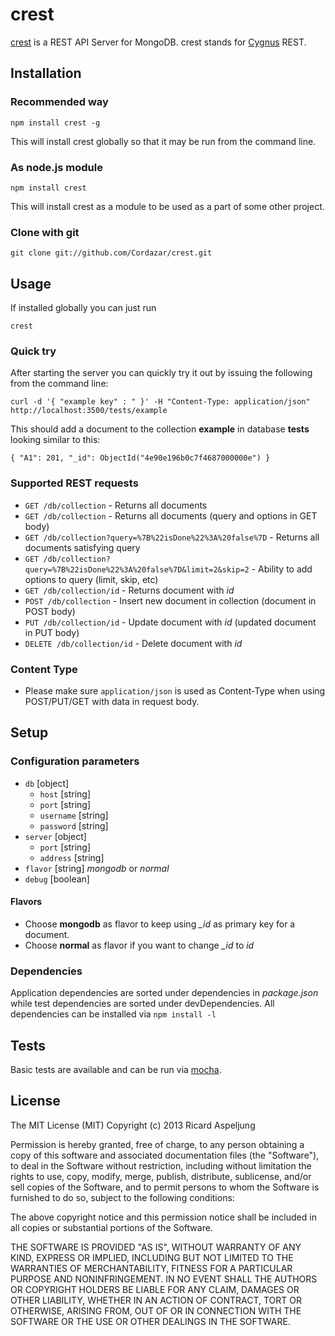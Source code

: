 # crest

[crest](http://github.com/cordazar/crest) is a REST API Server for MongoDB.
crest stands for [Cygnus](http://en.wiktionary.org/wiki/Cygnus) REST.


## Installation

### Recommended way
	npm install crest -g

This will install crest globally so that it may be run from the command line.

### As node.js module
	npm install crest

This will install crest as a module to be used as a part of some other project.

### Clone with git
	git clone git://github.com/Cordazar/crest.git


## Usage
If installed globally you can just run

	crest


### Quick try
After starting the server you can quickly try it out by issuing the following from the command line:

	curl -d '{ "example key" : " }' -H "Content-Type: application/json" http://localhost:3500/tests/example

This should add a document to the collection **example** in database **tests** looking similar to this: 

	{ "A1": 201, "_id": ObjectId("4e90e196b0c7f4687000000e") }

### Supported REST requests
* `GET /db/collection` - Returns all documents
* `GET /db/collection` - Returns all documents (query and options in GET body)
* `GET /db/collection?query=%7B%22isDone%22%3A%20false%7D` - Returns all documents satisfying query
* `GET /db/collection?query=%7B%22isDone%22%3A%20false%7D&limit=2&skip=2` - Ability to add options to query (limit, skip, etc)
* `GET /db/collection/id` - Returns document with _id_
* `POST /db/collection` - Insert new document in collection (document in POST body)
* `PUT /db/collection/id` - Update document with _id_ (updated document in PUT body)
* `DELETE /db/collection/id` - Delete document with _id_

### Content Type
* Please make sure `application/json` is used as Content-Type when using POST/PUT/GET with data in request body.


## Setup

### Configuration parameters
* `db` [object]
	* `host` [string]
	* `port` [string]
    * `username` [string]
    * `password` [string]
* `server` [object]
	* `port` [string]
	* `address` [string]
* `flavor` [string] _mongodb_ or _normal_
* `debug` [boolean]

#### Flavors
* Choose **mongodb** as flavor to keep using *_id* as primary key for a document.
* Choose **normal** as flavor if you want to change *_id* to *id*

### Dependencies
Application dependencies are sorted under dependencies in _package.json_ while test dependencies are sorted under devDependencies. 
All dependencies can be installed via `npm install -l`


## Tests
Basic tests are available and can be run via [mocha](http://visionmedia.github.com/mocha/).


## License
  
The MIT License (MIT)
Copyright (c) 2013 Ricard Aspeljung

Permission is hereby granted, free of charge, to any person obtaining a copy of this software and associated documentation files (the "Software"), to deal in the Software without restriction, including without limitation the rights to use, copy, modify, merge, publish, distribute, sublicense, and/or sell copies of the Software, and to permit persons to whom the Software is furnished to do so, subject to the following conditions:

The above copyright notice and this permission notice shall be included in all copies or substantial portions of the Software.

THE SOFTWARE IS PROVIDED "AS IS", WITHOUT WARRANTY OF ANY KIND, EXPRESS OR IMPLIED, INCLUDING BUT NOT LIMITED TO THE WARRANTIES OF MERCHANTABILITY, FITNESS FOR A PARTICULAR PURPOSE AND NONINFRINGEMENT. IN NO EVENT SHALL THE AUTHORS OR COPYRIGHT HOLDERS BE LIABLE FOR ANY CLAIM, DAMAGES OR OTHER LIABILITY, WHETHER IN AN ACTION OF CONTRACT, TORT OR OTHERWISE, ARISING FROM, OUT OF OR IN CONNECTION WITH THE SOFTWARE OR THE USE OR OTHER DEALINGS IN THE SOFTWARE.
